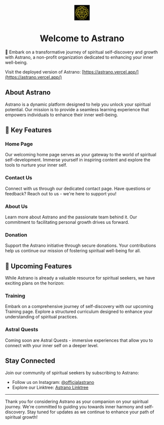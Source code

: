 <!-- Astrano Logo and Welcome Message -->

<div align="center">
  <img src="public/assets/astrano-art.jpg" alt="Astrano Logo" width="50">
  <h1>Welcome to Astrano</h1>
</div>

🌟 Embark on a transformative journey of spiritual self-discovery and growth with Astrano, a non-profit organization dedicated to enhancing your inner well-being.

Visit the deployed version of Astrano: [https://astrano.vercel.app/](https://astrano.vercel.app/)

## About Astrano

Astrano is a dynamic platform designed to help you unlock your spiritual potential. Our mission is to provide a seamless learning experience that empowers individuals to enhance their inner well-being.

## 🌠 Key Features

### Home Page

Our welcoming home page serves as your gateway to the world of spiritual self-development. Immerse yourself in inspiring content and explore the tools to nurture your inner self.

### Contact Us

Connect with us through our dedicated contact page. Have questions or feedback? Reach out to us - we're here to support you!

### About Us

Learn more about Astrano and the passionate team behind it. Our commitment to facilitating personal growth drives us forward.

### Donation

Support the Astrano initiative through secure donations. Your contributions help us continue our mission of fostering spiritual well-being for all.

## 🚀 Upcoming Features

While Astrano is already a valuable resource for spiritual seekers, we have exciting plans on the horizon:

### Training

Embark on a comprehensive journey of self-discovery with our upcoming Training page. Explore a structured curriculum designed to enhance your understanding of spiritual practices.

### Astral Quests

Coming soon are Astral Quests - immersive experiences that allow you to connect with your inner self on a deeper level.

## Stay Connected

Join our community of spiritual seekers by subscribing to Astrano:

- Follow us on Instagram: [@officialastrano](https://www.instagram.com/officialastrano)
- Explore our Linktree: [Astrano Linktree](https://linktr.ee/astrano)

---

Thank you for considering Astrano as your companion on your spiritual journey. We're committed to guiding you towards inner harmony and self-discovery. Stay tuned for updates as we continue to enhance your path of spiritual growth!
